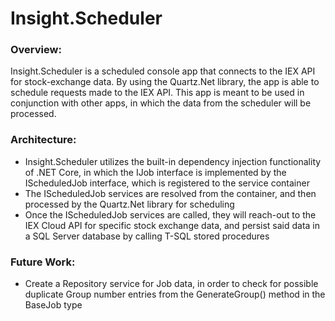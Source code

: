 # Insight.Scheduler

### Overview:
Insight.Scheduler is a scheduled console app that connects to the IEX API for stock-exchange data. By using the
Quartz.Net library, the app is able to schedule requests made to the IEX API. This app is meant to be used in conjunction
with other apps, in which the data from the scheduler will be processed.

### Architecture:
- Insight.Scheduler utilizes the built-in dependency injection functionality of .NET Core, in which the
IJob interface is implemented by the IScheduledJob interface, which is registered to the service container
- The IScheduledJob services are resolved from the container, and then processed by the Quartz.Net library for scheduling
- Once the IScheduledJob services are called, they will reach-out to the IEX Cloud API for specific stock exchange data,
and persist said data in a SQL Server database by calling T-SQL stored procedures

### Future Work:
- Create a Repository service for Job data, in order to check for possible duplicate
Group number entries from the GenerateGroup() method in the BaseJob type